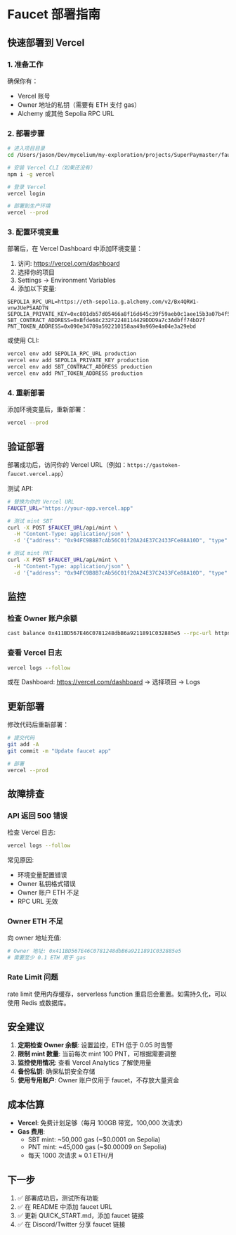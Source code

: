 # Faucet 部署指南

## 快速部署到 Vercel

### 1. 准备工作

确保你有：
- Vercel 账号
- Owner 地址的私钥（需要有 ETH 支付 gas）
- Alchemy 或其他 Sepolia RPC URL

### 2. 部署步骤

```bash
# 进入项目目录
cd /Users/jason/Dev/mycelium/my-exploration/projects/SuperPaymaster/faucet-app

# 安装 Vercel CLI（如果还没有）
npm i -g vercel

# 登录 Vercel
vercel login

# 部署到生产环境
vercel --prod
```

### 3. 配置环境变量

部署后，在 Vercel Dashboard 中添加环境变量：

1. 访问: https://vercel.com/dashboard
2. 选择你的项目
3. Settings → Environment Variables
4. 添加以下变量:

```
SEPOLIA_RPC_URL=https://eth-sepolia.g.alchemy.com/v2/Bx4QRW1-vnwJUePSAAD7N
SEPOLIA_PRIVATE_KEY=0xc801db57d05466a8f16d645c39f59aeb0c1aee15b3a07b4f5680d3349f094009
SBT_CONTRACT_ADDRESS=0xBfde68c232F2248114429DDD9a7c3Adbff74bD7f
PNT_TOKEN_ADDRESS=0x090e34709a592210158aa49a969e4a04e3a29ebd
```

或使用 CLI:

```bash
vercel env add SEPOLIA_RPC_URL production
vercel env add SEPOLIA_PRIVATE_KEY production
vercel env add SBT_CONTRACT_ADDRESS production
vercel env add PNT_TOKEN_ADDRESS production
```

### 4. 重新部署

添加环境变量后，重新部署：

```bash
vercel --prod
```

## 验证部署

部署成功后，访问你的 Vercel URL（例如：`https://gastoken-faucet.vercel.app`）

测试 API:

```bash
# 替换为你的 Vercel URL
FAUCET_URL="https://your-app.vercel.app"

# 测试 mint SBT
curl -X POST $FAUCET_URL/api/mint \
  -H "Content-Type: application/json" \
  -d '{"address": "0x94FC9B8B7cAb56C01f20A24E37C2433FCe88A10D", "type": "sbt"}'

# 测试 mint PNT
curl -X POST $FAUCET_URL/api/mint \
  -H "Content-Type: application/json" \
  -d '{"address": "0x94FC9B8B7cAb56C01f20A24E37C2433FCe88A10D", "type": "pnt"}'
```

## 监控

### 检查 Owner 账户余额

```bash
cast balance 0x411BD567E46C0781248dbB6a9211891C032885e5 --rpc-url https://eth-sepolia.g.alchemy.com/v2/Bx4QRW1-vnwJUePSAAD7N
```

### 查看 Vercel 日志

```bash
vercel logs --follow
```

或在 Dashboard: https://vercel.com/dashboard → 选择项目 → Logs

## 更新部署

修改代码后重新部署：

```bash
# 提交代码
git add -A
git commit -m "Update faucet app"

# 部署
vercel --prod
```

## 故障排查

### API 返回 500 错误

检查 Vercel 日志:
```bash
vercel logs --follow
```

常见原因:
- 环境变量配置错误
- Owner 私钥格式错误
- Owner 账户 ETH 不足
- RPC URL 无效

### Owner ETH 不足

向 owner 地址充值:
```bash
# Owner 地址: 0x411BD567E46C0781248dbB6a9211891C032885e5
# 需要至少 0.1 ETH 用于 gas
```

### Rate Limit 问题

rate limit 使用内存缓存，serverless function 重启后会重置。如需持久化，可以使用 Redis 或数据库。

## 安全建议

1. **定期检查 Owner 余额**: 设置监控，ETH 低于 0.05 时告警
2. **限制 mint 数量**: 当前每次 mint 100 PNT，可根据需要调整
3. **监控使用情况**: 查看 Vercel Analytics 了解使用量
4. **备份私钥**: 确保私钥安全存储
5. **使用专用账户**: Owner 账户仅用于 faucet，不存放大量资金

## 成本估算

- **Vercel**: 免费计划足够（每月 100GB 带宽，100,000 次请求）
- **Gas 费用**: 
  - SBT mint: ~50,000 gas (~$0.0001 on Sepolia)
  - PNT mint: ~45,000 gas (~$0.00009 on Sepolia)
  - 每天 1000 次请求 ≈ 0.1 ETH/月

## 下一步

1. ✅ 部署成功后，测试所有功能
2. ✅ 在 README 中添加 faucet URL
3. ✅ 更新 QUICK_START.md，添加 faucet 链接
4. ✅ 在 Discord/Twitter 分享 faucet 链接
